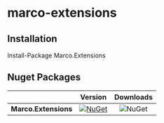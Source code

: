 # marco-extensions

## Installation
Install-Package Marco.Extensions

## Nuget Packages
||Version|Downloads|
|---------------------------|:---:|:---:|
|**Marco.Extensions**|[![NuGet](https://img.shields.io/nuget/v/Marco.Extensions.svg)](https://www.nuget.org/packages/Marco.Extensions/)|![NuGet](https://img.shields.io/nuget/dt/Marco.Extensions.svg)|
